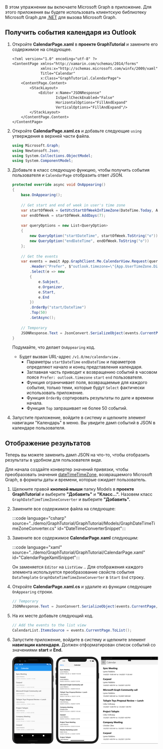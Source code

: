 <!-- markdownlint-disable MD002 MD041 -->

В этом упражнении вы включаете Microsoft Graph в приложение. Для этого приложения вы будете использовать клиентскую библиотеку Microsoft Graph для [.NET](https://github.com/microsoftgraph/msgraph-sdk-dotnet) для вызова Microsoft Graph.

## <a name="get-calendar-events-from-outlook"></a>Получить события календаря из Outlook

1. Откройте **CalendarPage.xaml** в **проекте GraphTutorial** и замените его содержимое на следующее.

    ```xaml
    <?xml version="1.0" encoding="utf-8" ?>
    <ContentPage xmlns="http://xamarin.com/schemas/2014/forms"
                 xmlns:x="http://schemas.microsoft.com/winfx/2009/xaml"
                 Title="Calendar"
                 x:Class="GraphTutorial.CalendarPage">
        <ContentPage.Content>
            <StackLayout>
                <Editor x:Name="JSONResponse"
                        IsSpellCheckEnabled="False"
                        HorizontalOptions="FillAndExpand"
                        VerticalOptions="FillAndExpand"/>
            </StackLayout>
        </ContentPage.Content>
    </ContentPage>
    ```

1. Откройте **CalendarPage.xaml.cs** и добавьте следующие `using` утверждения в верхней части файла.

    ```csharp
    using Microsoft.Graph;
    using Newtonsoft.Json;
    using System.Collections.ObjectModel;
    using System.ComponentModel;
    ```

1. Добавьте в класс следующую функцию, чтобы получить события пользователя и `CalendarPage` отобразить ответ JSON.

    ```csharp
    protected override async void OnAppearing()
    {
        base.OnAppearing();

        // Get start and end of week in user's time zone
        var startOfWeek = GetUtcStartOfWeekInTimeZone(DateTime.Today, App.UserTimeZone);
        var endOfWeek = startOfWeek.AddDays(7);

        var queryOptions = new List<QueryOption>
        {
            new QueryOption("startDateTime", startOfWeek.ToString("o")),
            new QueryOption("endDateTime", endOfWeek.ToString("o"))
        };

        // Get the events
        var events = await App.GraphClient.Me.CalendarView.Request(queryOptions)
            .Header("Prefer", $"outlook.timezone=\"{App.UserTimeZone.DisplayName}\"")
            .Select(e => new
            {
                e.Subject,
                e.Organizer,
                e.Start,
                e.End
            })
            .OrderBy("start/DateTime")
            .Top(50)
            .GetAsync();

        // Temporary
        JSONResponse.Text = JsonConvert.SerializeObject(events.CurrentPage, Formatting.Indented);
    }
    ```

    Подумайте, что делает `OnAppearing` код.

    - Будет вызван URL-адрес `/v1.0/me/calendarview` .
        - Параметры `startDateTime` `endDateTime` и параметров определяют начало и конец представления календаря.
        - Заглавная часть приводит к возвращению событий в часовом поясе `Prefer: outlook.timezone` `start` `end` пользователя.
        - Функция ограничивает поля, возвращаемые для каждого события, только теми, которые будут `Select` фактически использовать приложение.
        - Функция `OrderBy` сортировать результаты по дате и времени начала.
        - Функция `Top` запрашивает не более 50 событий.

1. Запустите приложение, войдите в  систему и щелкните элемент навигации "Календарь" в меню. Вы увидите дамп событий в JSON в календаре пользователя.

## <a name="display-the-results"></a>Отображение результатов

Теперь вы можете заменить дамп JSON на что-то, чтобы отобразить результаты в удобном для пользователя виде.

Для начала [](/xamarin/xamarin-forms/xaml/xaml-basics/data-binding-basics#binding-value-converters) создайте конвертер значений привязки, чтобы преобразовать значения [dateTimeTimeZone,](/graph/api/resources/datetimetimezone?view=graph-rest-1.0) возвращаемого Microsoft Graph, в форматы даты и времени, которые ожидает пользователь.

1. Щелкните правой **кнопкой мыши** папку Models в **проекте GraphTutorial** и выберите **"Добавить"** и **"Класс...".** Назовем класс `GraphDateTimeTimeZoneConverter` и выберите **"Добавить".**

1. Замените все содержимое файла на следующее:

    :::code language="csharp" source="../demo/GraphTutorial/GraphTutorial/Models/GraphDateTimeTimeZoneConverter.cs" id="DateTimeConverterSnippet":::

1. Замените все содержимое **CalendarPage.xaml** следующим:

    :::code language="xaml" source="../demo/GraphTutorial/GraphTutorial/CalendarPage.xaml" id="CalendarPageXamlSnippet":::

    Он заменяется `Editor` на `ListView` .. Для отображения каждого элемента используется преобразование свойств события `DataTemplate` `GraphDateTimeTimeZoneConverter` в `Start` `End` строку.

1. Откройте **CalendarPage.xaml.cs** и удалите из функции следующие `OnAppearing` строки.

    ```csharp
    // Temporary
    JSONResponse.Text = JsonConvert.SerializeObject(events.CurrentPage, Formatting.Indented);
    ```

1. На их месте добавьте следующий код.

    ```csharp
    // Add the events to the list view
    CalendarList.ItemsSource = events.CurrentPage.ToList();
    ```

1. Запустите приложение, войдите в систему и щелкните элемент **навигации календаря.** Должен отформатирован список событий со значениями **start** и **End.**

    ![Снимок экрана с таблицей событий](./images/calendar-page.png)
